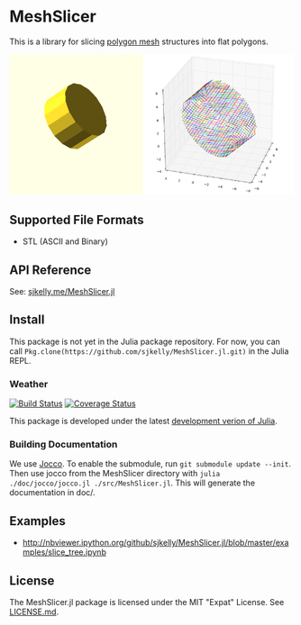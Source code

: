 # MeshSlicer
This is a library for slicing [polygon mesh](http://en.wikipedia.org/wiki/Polygon_mesh) structures into flat polygons.

![](./img/sliced_cylinder.png)

## Supported File Formats
* STL (ASCII and Binary)


## API Reference
See: [sjkelly.me/MeshSlicer.jl](sjkelly.me/MeshSlicer.jl/)

## Install
This package is not yet in the Julia package repository. For now, you can call ```Pkg.clone(https://github.com/sjkelly/MeshSlicer.jl.git)``` in the Julia REPL.


### Weather
[![Build Status](https://travis-ci.org/sjkelly/MeshSlicer.jl.svg)](https://travis-ci.org/sjkelly/MeshSlicer.jl)
[![Coverage Status](https://img.shields.io/coveralls/sjkelly/MeshSlicer.jl.svg)](https://coveralls.io/r/sjkelly/MeshSlicer.jl)

This package is developed under the latest [development verion of Julia](https://github.com/julialang/julia).

### Building Documentation
We use [Jocco](https://github.com/sjkelly/jocco). To enable the submodule, run ```git submodule update --init```.
Then use jocco from the MeshSlicer directory with
```julia ./doc/jocco/jocco.jl ./src/MeshSlicer.jl```. This will generate the 
documentation in doc/. 


## Examples
* http://nbviewer.ipython.org/github/sjkelly/MeshSlicer.jl/blob/master/examples/slice_tree.ipynb


## License
The MeshSlicer.jl package is licensed under the MIT "Expat" License. See [LICENSE.md](./LICENSE.md).
